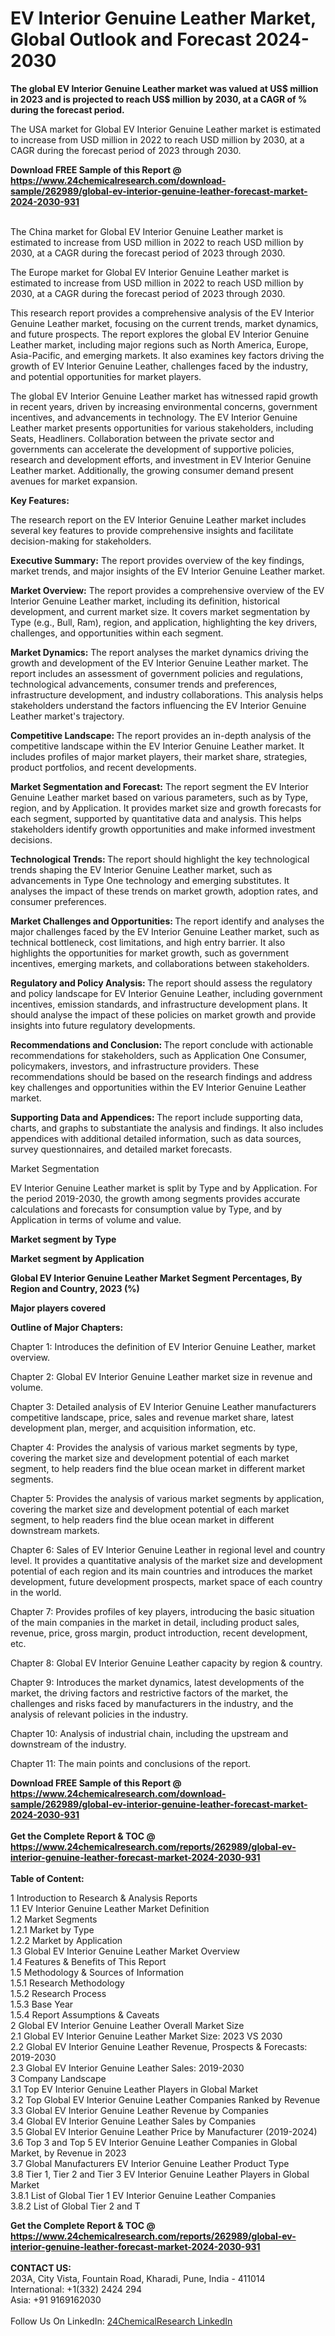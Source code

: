 <h1>EV Interior Genuine Leather Market, Global Outlook and Forecast 2024-2030</h1><p><strong>The global EV Interior Genuine Leather market was valued at US$ million in 2023 and is projected to reach US$ million by 2030, at a CAGR of % during the forecast period.</strong></p><p>
</p><p>The USA market for Global EV Interior Genuine Leather market is estimated to increase from USD million in 2022 to reach USD million by 2030, at a CAGR during the forecast period of 2023 through 2030.</p><div><b>Download FREE Sample of this Report @ 
            <a href="https://www.24chemicalresearch.com/download-sample/262989/global-ev-interior-genuine-leather-forecast-market-2024-2030-931">
            https://www.24chemicalresearch.com/download-sample/262989/global-ev-interior-genuine-leather-forecast-market-2024-2030-931</a></b></div><br><p>
</p><p>The China market for Global EV Interior Genuine Leather market is estimated to increase from USD million in 2022 to reach USD million by 2030, at a CAGR during the forecast period of 2023 through 2030.</p><p>
</p><p>The Europe market for Global EV Interior Genuine Leather market is estimated to increase from USD million in 2022 to reach USD million by 2030, at a CAGR during the forecast period of 2023 through 2030.</p><p>
</p><p>This research report provides a comprehensive analysis of the EV Interior Genuine Leather market, focusing on the current trends, market dynamics, and future prospects. The report explores the global EV Interior Genuine Leather market, including major regions such as North America, Europe, Asia-Pacific, and emerging markets. It also examines key factors driving the growth of EV Interior Genuine Leather, challenges faced by the industry, and potential opportunities for market players.</p><p>
The global EV Interior Genuine Leather market has witnessed rapid growth in recent years, driven by increasing environmental concerns, government incentives, and advancements in technology. The EV Interior Genuine Leather market presents opportunities for various stakeholders, including Seats, Headliners. Collaboration between the private sector and governments can accelerate the development of supportive policies, research and development efforts, and investment in EV Interior Genuine Leather market. Additionally, the growing consumer demand present avenues for market expansion.</p><p>
<strong>Key Features:</strong></p><p>
The research report on the EV Interior Genuine Leather market includes several key features to provide comprehensive insights and facilitate decision-making for stakeholders.</p><p>
<strong>Executive Summary:</strong> The report provides overview of the key findings, market trends, and major insights of the EV Interior Genuine Leather market.</p><p>
<strong>Market Overview:</strong> The report provides a comprehensive overview of the EV Interior Genuine Leather market, including its definition, historical development, and current market size. It covers market segmentation by Type (e.g., Bull, Ram), region, and application, highlighting the key drivers, challenges, and opportunities within each segment.</p><p>
<strong>Market Dynamics:</strong> The report analyses the market dynamics driving the growth and development of the EV Interior Genuine Leather market. The report includes an assessment of government policies and regulations, technological advancements, consumer trends and preferences, infrastructure development, and industry collaborations. This analysis helps stakeholders understand the factors influencing the EV Interior Genuine Leather market's trajectory.</p><p>
<strong>Competitive Landscape: </strong>The report provides an in-depth analysis of the competitive landscape within the EV Interior Genuine Leather market. It includes profiles of major market players, their market share, strategies, product portfolios, and recent developments.</p><p>
<strong>Market Segmentation and Forecast:</strong> The report segment the EV Interior Genuine Leather market based on various parameters, such as by Type, region, and by Application. It provides market size and growth forecasts for each segment, supported by quantitative data and analysis. This helps stakeholders identify growth opportunities and make informed investment decisions.</p><p>
<strong>Technological Trends: </strong>The report should highlight the key technological trends shaping the EV Interior Genuine Leather market, such as advancements in Type One technology and emerging substitutes. It analyses the impact of these trends on market growth, adoption rates, and consumer preferences.</p><p>
<strong>Market Challenges and Opportunities: </strong>The report identify and analyses the major challenges faced by the EV Interior Genuine Leather market, such as technical bottleneck, cost limitations, and high entry barrier. It also highlights the opportunities for market growth, such as government incentives, emerging markets, and collaborations between stakeholders.</p><p>
<strong>Regulatory and Policy Analysis: </strong>The report should assess the regulatory and policy landscape for EV Interior Genuine Leather, including government incentives, emission standards, and infrastructure development plans. It should analyse the impact of these policies on market growth and provide insights into future regulatory developments.</p><p>
<strong>Recommendations and Conclusion: </strong>The report conclude with actionable recommendations for stakeholders, such as Application One Consumer, policymakers, investors, and infrastructure providers. These recommendations should be based on the research findings and address key challenges and opportunities within the EV Interior Genuine Leather market.</p><p>
<strong>Supporting Data and Appendices: </strong>The report include supporting data, charts, and graphs to substantiate the analysis and findings. It also includes appendices with additional detailed information, such as data sources, survey questionnaires, and detailed market forecasts.</p><p>
Market Segmentation</p><p>
EV Interior Genuine Leather market is split by Type and by Application. For the period 2019-2030, the growth among segments provides accurate calculations and forecasts for consumption value by Type, and by Application in terms of volume and value.</p><p>
<strong>Market segment by Type</strong></p><p>
</p><p>
</p><p><strong>Market segment by Application</strong></p><p>
</p><p>
</p><p><strong>Global EV Interior Genuine Leather Market Segment Percentages, By Region and Country, 2023 (%)</strong></p><p>
</p><p>
</p><p></p><p>
</p><p><strong>Major players covered</strong></p><p>
</p><p>
</p><p><strong>Outline of Major Chapters:</strong></p><p>
Chapter 1: Introduces the definition of EV Interior Genuine Leather, market overview.</p><p>
Chapter 2: Global EV Interior Genuine Leather market size in revenue and volume.</p><p>
Chapter 3: Detailed analysis of EV Interior Genuine Leather manufacturers competitive landscape, price, sales and revenue market share, latest development plan, merger, and acquisition information, etc.</p><p>
Chapter 4: Provides the analysis of various market segments by type, covering the market size and development potential of each market segment, to help readers find the blue ocean market in different market segments.</p><p>
Chapter 5: Provides the analysis of various market segments by application, covering the market size and development potential of each market segment, to help readers find the blue ocean market in different downstream markets.</p><p>
Chapter 6: Sales of EV Interior Genuine Leather in regional level and country level. It provides a quantitative analysis of the market size and development potential of each region and its main countries and introduces the market development, future development prospects, market space of each country in the world.</p><p>
Chapter 7: Provides profiles of key players, introducing the basic situation of the main companies in the market in detail, including product sales, revenue, price, gross margin, product introduction, recent development, etc.</p><p>
Chapter 8: Global EV Interior Genuine Leather capacity by region &amp; country.</p><p>
Chapter 9: Introduces the market dynamics, latest developments of the market, the driving factors and restrictive factors of the market, the challenges and risks faced by manufacturers in the industry, and the analysis of relevant policies in the industry.</p><p>
Chapter 10: Analysis of industrial chain, including the upstream and downstream of the industry.</p><p>
Chapter 11: The main points and conclusions of the report.</p><div><b>Download FREE Sample of this Report @ 
            <a href="https://www.24chemicalresearch.com/download-sample/262989/global-ev-interior-genuine-leather-forecast-market-2024-2030-931">
            https://www.24chemicalresearch.com/download-sample/262989/global-ev-interior-genuine-leather-forecast-market-2024-2030-931</a></b></div><br><div><b>Get the Complete Report & TOC @ 
            <a href="https://www.24chemicalresearch.com/reports/262989/global-ev-interior-genuine-leather-forecast-market-2024-2030-931">
            https://www.24chemicalresearch.com/reports/262989/global-ev-interior-genuine-leather-forecast-market-2024-2030-931</a></b></div><br>
            <b>Table of Content:</b><p>1 Introduction to Research & Analysis Reports<br />
    1.1 EV Interior Genuine Leather Market Definition<br />
    1.2 Market Segments<br />
        1.2.1 Market by Type<br />
        1.2.2 Market by Application<br />
    1.3 Global EV Interior Genuine Leather Market Overview<br />
    1.4 Features & Benefits of This Report<br />
    1.5 Methodology & Sources of Information<br />
        1.5.1 Research Methodology<br />
        1.5.2 Research Process<br />
        1.5.3 Base Year<br />
        1.5.4 Report Assumptions & Caveats<br />
2 Global EV Interior Genuine Leather Overall Market Size<br />
    2.1 Global EV Interior Genuine Leather Market Size: 2023 VS 2030<br />
    2.2 Global EV Interior Genuine Leather Revenue, Prospects & Forecasts: 2019-2030<br />
    2.3 Global EV Interior Genuine Leather Sales: 2019-2030<br />
3 Company Landscape<br />
    3.1 Top EV Interior Genuine Leather Players in Global Market<br />
    3.2 Top Global EV Interior Genuine Leather Companies Ranked by Revenue<br />
    3.3 Global EV Interior Genuine Leather Revenue by Companies<br />
    3.4 Global EV Interior Genuine Leather Sales by Companies<br />
    3.5 Global EV Interior Genuine Leather Price by Manufacturer (2019-2024)<br />
    3.6 Top 3 and Top 5 EV Interior Genuine Leather Companies in Global Market, by Revenue in 2023<br />
    3.7 Global Manufacturers EV Interior Genuine Leather Product Type<br />
    3.8 Tier 1, Tier 2 and Tier 3 EV Interior Genuine Leather Players in Global Market<br />
        3.8.1 List of Global Tier 1 EV Interior Genuine Leather Companies<br />
        3.8.2 List of Global Tier 2 and T</p><div><b>Get the Complete Report & TOC @ 
            <a href="https://www.24chemicalresearch.com/reports/262989/global-ev-interior-genuine-leather-forecast-market-2024-2030-931">
            https://www.24chemicalresearch.com/reports/262989/global-ev-interior-genuine-leather-forecast-market-2024-2030-931</a></b></div><br><b>CONTACT US:</b><br>
            203A, City Vista, Fountain Road, Kharadi, Pune, India - 411014<br>
            International: +1(332) 2424 294<br>
            Asia: +91 9169162030 <br><br>
            Follow Us On LinkedIn: <a href="https://www.linkedin.com/company/24chemicalresearch/">24ChemicalResearch LinkedIn</a>